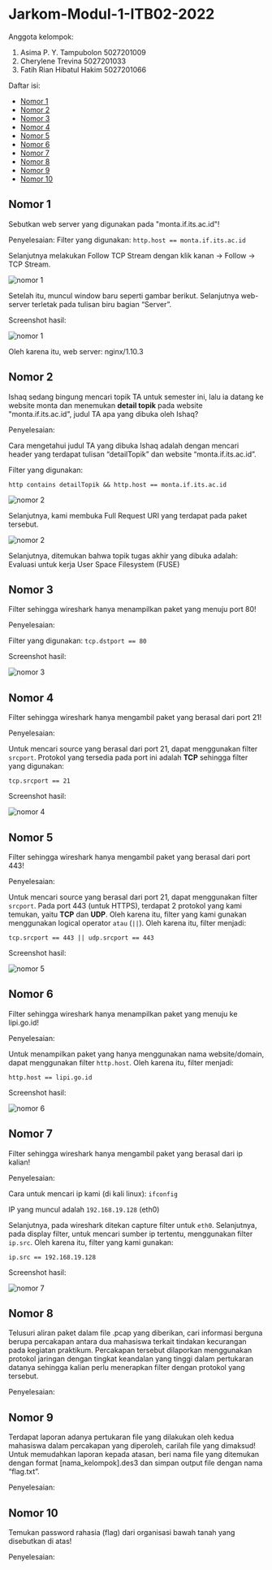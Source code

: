 # Jarkom-Modul-1-ITB02-2022

Anggota kelompok:

1. Asima P. Y. Tampubolon 5027201009
2. Cherylene Trevina 5027201033
3. Fatih Rian Hibatul Hakim 5027201066

Daftar isi:

* [Nomor 1](#nomor-1)
* [Nomor 2](#nomor-2)
* [Nomor 3](#nomor-3)
* [Nomor 4](#nomor-4)
* [Nomor 5](#nomor-5)
* [Nomor 6](#nomor-6)
* [Nomor 7](#nomor-7)
* [Nomor 8](#nomor-8)
* [Nomor 9](#nomor-9)
* [Nomor 10](#nomor-10)

## Nomor 1

Sebutkan web server yang digunakan pada "monta.if.its.ac.id"!

Penyelesaian:
Filter yang digunakan:
`http.host == monta.if.its.ac.id`

Selanjutnya melakukan Follow TCP Stream dengan klik kanan -> Follow -> TCP Stream.

![nomor 1](images/Nomor%204.png)

Setelah itu, muncul window baru seperti gambar berikut. Selanjutnya web-server terletak pada tulisan biru bagian “Server”.

Screenshot hasil:

![nomor 1](images/Nomor%204.png)

Oleh karena itu, web server: nginx/1.10.3

## Nomor 2

Ishaq sedang bingung mencari topik TA untuk semester ini, lalu ia datang ke website monta dan menemukan **detail topik** pada website "monta.if.its.ac.id", judul TA apa yang dibuka oleh Ishaq?

Penyelesaian:

Cara mengetahui judul TA yang dibuka Ishaq adalah dengan mencari header yang terdapat tulisan “detailTopik” dan website “monta.if.its.ac.id”.

Filter yang digunakan:

`http contains detailTopik && http.host == monta.if.its.ac.id`

![nomor 2](images/Nomor%204.png)

Selanjutnya, kami membuka Full Request URI yang terdapat pada paket tersebut.

![nomor 2](images/Nomor%204.png)

Selanjutnya, ditemukan bahwa topik tugas akhir yang dibuka adalah: Evaluasi untuk
kerja User Space Filesystem (FUSE)


## Nomor 3

Filter sehingga wireshark hanya menampilkan paket yang menuju port 80!

Penyelesaian:

Filter yang digunakan:
`tcp.dstport == 80`

Screenshot hasil:

![nomor 3](images/Nomor%206.png)

## Nomor 4

Filter sehingga wireshark hanya mengambil paket yang berasal dari port 21!

Penyelesaian:

Untuk mencari source yang berasal dari port 21, dapat menggunakan filter `srcport`. Protokol yang tersedia pada port ini adalah **TCP** sehingga filter yang digunakan:

`tcp.srcport == 21`

Screenshot hasil:

![nomor 4](images/Nomor%204.png)

## Nomor 5

Filter sehingga wireshark hanya mengambil paket yang berasal dari port 443!

Penyelesaian:

Untuk mencari source yang berasal dari port 21, dapat menggunakan filter `srcport`. Pada port 443 (untuk HTTPS), terdapat 2 protokol yang kami temukan, yaitu **TCP** dan **UDP**. Oleh karena itu, filter yang kami gunakan menggunakan logical operator `atau` (`||`). Oleh karena itu, filter menjadi:

`tcp.srcport == 443 || udp.srcport == 443`

Screenshot hasil:

![nomor 5](images/Nomor%205.png)

## Nomor 6

Filter sehingga wireshark hanya menampilkan paket yang menuju ke lipi.go.id!

Penyelesaian:

Untuk menampilkan paket yang hanya menggunakan nama website/domain, dapat menggunakan filter `http.host`. Oleh karena itu, filter menjadi:

`http.host == lipi.go.id`

Screenshot hasil:

![nomor 6](images/Nomor%206.png)

## Nomor 7

Filter sehingga wireshark hanya mengambil paket yang berasal dari ip kalian!

Penyelesaian:

Cara untuk mencari ip kami (di kali linux): `ifconfig`

IP yang muncul adalah `192.168.19.128` (eth0)

Selanjutnya, pada wireshark ditekan capture filter untuk `eth0`. Selanjutnya, pada display filter, untuk mencari sumber ip tertentu, menggunakan filter `ip.src`. Oleh karena itu, filter yang kami gunakan:

`ip.src == 192.168.19.128`

Screenshot hasil: 

![nomor 7](images/Nomor%207.png)

## Nomor 8

Telusuri aliran paket dalam file .pcap yang diberikan, cari informasi berguna berupa percakapan antara dua mahasiswa terkait tindakan kecurangan pada kegiatan praktikum. Percakapan tersebut dilaporkan menggunakan protokol jaringan dengan tingkat keandalan yang tinggi dalam pertukaran datanya sehingga kalian perlu menerapkan filter dengan protokol yang tersebut.

Penyelesaian:


## Nomor 9

Terdapat laporan adanya pertukaran file yang dilakukan oleh kedua mahasiswa dalam percakapan yang diperoleh, carilah file yang dimaksud! Untuk memudahkan laporan kepada atasan, beri nama file yang ditemukan dengan format [nama_kelompok].des3 dan simpan output file dengan nama “flag.txt”.

Penyelesaian:


## Nomor 10

Temukan password rahasia (flag) dari organisasi bawah tanah yang disebutkan di atas!

Penyelesaian:
